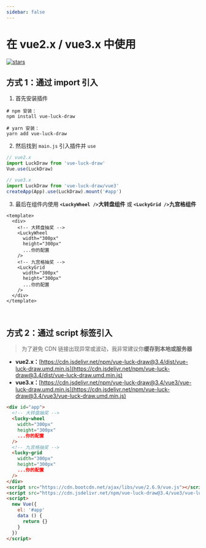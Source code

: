 ```yaml
---
sidebar: false
---
```


<h1>
  在 vue2.x / vue3.x 中使用
</h1>

<p>
  <a href="https://github.com/LuckDraw/vue-luck-draw" target="_black">
    <img src="https://img.shields.io/github/stars/luckdraw/vue-luck-draw?color=%233eaf7c&label=vue-luck-draw%20%7C%20stars&logo=github&style=flat-square" style="vertical-align: bottom" alt="stars" />
  </a>
</p>

## 方式 1：通过 import 引入

1. 首先安装插件

```shell
# npm 安装：
npm install vue-luck-draw

# yarn 安装：
yarn add vue-luck-draw
```

2. 然后找到 `main.js` 引入插件并 `use`

```js
// vue2.x
import LuckDraw from 'vue-luck-draw'
Vue.use(LuckDraw)

// vue3.x
import LuckDraw from 'vue-luck-draw/vue3'
createApp(App).use(LuckDraw).mount('#app')
```

3. 最后在组件内使用 **`<LuckyWheel />`大转盘组件** 或 **`<LuckyGrid />`九宫格组件**

```vue
<template>
  <div>
    <!-- 大转盘抽奖 -->
    <LuckyWheel
      width="300px"
      height="300px"
      ...你的配置
    />
    <!-- 九宫格抽奖 -->
    <LuckyGrid
      width="300px"
      height="300px"
      ...你的配置
    />
  </div>
</template>
```

<br />

## 方式 2：通过 script 标签引入

> 为了避免 CDN 链接出现异常或波动，我非常建议你**缓存到本地或服务器**

- **vue2.x：**[https://cdn.jsdelivr.net/npm/vue-luck-draw@3.4/dist/vue-luck-draw.umd.min.js](https://cdn.jsdelivr.net/npm/vue-luck-draw@3.4/dist/vue-luck-draw.umd.min.js)
- **vue3.x：**[https://cdn.jsdelivr.net/npm/vue-luck-draw@3.4/vue3/vue-luck-draw.umd.min.js](https://cdn.jsdelivr.net/npm/vue-luck-draw@3.4/vue3/vue-luck-draw.umd.min.js)


```html
<div id="app">
  <!-- 大转盘抽奖 -->
  <lucky-wheel
    width="300px"
    height="300px"
    ...你的配置
  />
  <!-- 九宫格抽奖 -->
  <lucky-grid
    width="300px"
    height="300px"
    ...你的配置
  />
</div>
<script src="https://cdn.bootcdn.net/ajax/libs/vue/2.6.9/vue.js"></script>
<script src="https://cdn.jsdelivr.net/npm/vue-luck-draw@3.4/vue3/vue-luck-draw.umd.min.js"></script>
<script>
  new Vue({
    el: '#app'
    data () {
      return {}
    }
  })
</script>
```
